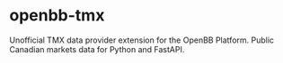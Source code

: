 # openbb-tmx
Unofficial TMX data provider extension for the OpenBB Platform.  Public Canadian markets data for Python and FastAPI.
